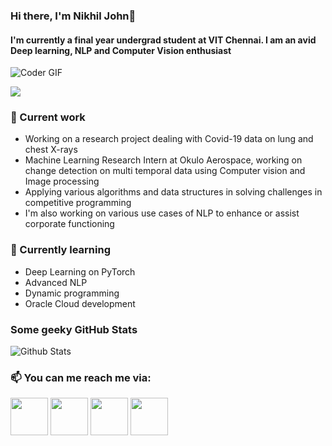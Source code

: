### Hi there, I'm Nikhil John👋

<!--
**nikjohn7/nikjohn7** is a ✨ _special_ ✨ repository because its `README.md` (this file) appears on your GitHub profile.

Here are some ideas to get you started:


- 🔭 I’m currently working on ...
- 🌱 I’m currently learning ...
- 👯 I’m looking to collaborate on ...
- 🤔 I’m looking for help with ...
- 💬 Ask me about ...
- 📫 How to reach me: ...
- 😄 Pronouns: ...
- ⚡ Fun fact: ...
-->

#### I'm currently a final year undergrad student at VIT Chennai. I am an avid Deep learning, NLP and Computer Vision enthusiast

<img src="https://media.giphy.com/media/ZVik7pBtu9dNS/giphy.gif" alt="Coder GIF">

![](https://komarev.com/ghpvc/?username=nikjohn7&style=plastic&color=brightgreen)

### 🔭 Current work
- Working on a research project dealing with Covid-19 data on lung and chest X-rays
- Machine Learning Research Intern at Okulo Aerospace, working on change detection on multi temporal data using Computer vision and Image processing
- Applying various algorithms and data structures in solving challenges in competitive programming
- I'm also working on various use cases of NLP to enhance or assist corporate functioning

### 🌱 Currently learning
- Deep Learning on PyTorch
- Advanced NLP
- Dynamic programming
- Oracle Cloud development 

### Some geeky GitHub Stats
![Github Stats](https://github-readme-stats.vercel.app/api?username=nikjohn7&count_private=true&show_icons=true&include_all_commits=true)<br/>

### 📫 You can me reach me via:
[<img src="https://assets.pcmag.com/media/images/387503-linkedin-logo.jpg?thumb=y&width=275&height=275" width="60" height="60"/>](https://www.linkedin.com/in/nikhilthomasjohn/)
[<img src="http://martinliebermandotcom.files.wordpress.com/2013/03/twitter_logo.jpg" width="60" height="60"/>](https://twitter.com/nik_john7)
[<img src="https://aadityapurani.files.wordpress.com/2015/09/hackerrank-logo.jpg" width="60" height="60"/>](https://www.hackerrank.com/nikhil_john)
[<img src="https://webdirector-blog.com/media/leetocode_logo.jpg" width="60" height="60"/>](https://leetcode.com/nikhil_john/)
